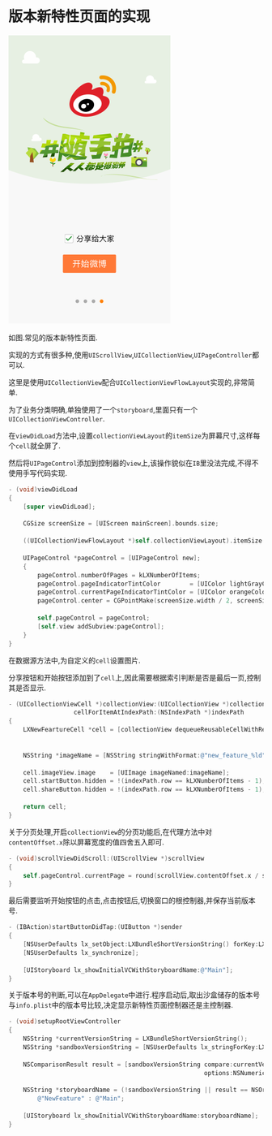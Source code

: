 # 版本新特性页面的实现

![](https://github.com/949478479/LXWeibo/blob/screenshot/NewFeature.png)

如图.常见的版本新特性页面.

实现的方式有很多种,使用`UIScrollView`,`UICollectionView`,`UIPageController`都可以.

这里是使用`UICollectionView`配合`UICollectionViewFlowLayout`实现的,非常简单.

为了业务分类明确,单独使用了一个`storyboard`,里面只有一个`UICollectionViewController`.

在`viewDidLoad`方法中,设置`collectionViewLayout`的`itemSize`为屏幕尺寸,这样每个`cell`就全屏了.

然后将`UIPageControl`添加到控制器的`view`上,该操作貌似在`IB`里没法完成,不得不使用手写代码实现.

```objective-c
- (void)viewDidLoad
{
    [super viewDidLoad];

    CGSize screenSize = [UIScreen mainScreen].bounds.size;

    ((UICollectionViewFlowLayout *)self.collectionViewLayout).itemSize = screenSize;

    UIPageControl *pageControl = [UIPageControl new];
    {
        pageControl.numberOfPages = kLXNumberOfItems;
        pageControl.pageIndicatorTintColor        = [UIColor lightGrayColor];
        pageControl.currentPageIndicatorTintColor = [UIColor orangeColor];
        pageControl.center = CGPointMake(screenSize.width / 2, screenSize.height - 44);

        self.pageControl = pageControl;
        [self.view addSubview:pageControl];
    }
}
```

在数据源方法中,为自定义的`cell`设置图片.

分享按钮和开始按钮添加到了`cell`上,因此需要根据索引判断是否是最后一页,控制其是否显示.

```objective-c
- (UICollectionViewCell *)collectionView:(UICollectionView *)collectionView
                  cellForItemAtIndexPath:(NSIndexPath *)indexPath
{
    LXNewFeartureCell *cell = [collectionView dequeueReusableCellWithReuseIdentifier:kLXNewFeatureCellIdentifier
                                                                        forIndexPath:indexPath];

    NSString *imageName = [NSString stringWithFormat:@"new_feature_%ld", indexPath.row + 1];

    cell.imageView.image    = [UIImage imageNamed:imageName];
    cell.startButton.hidden = !(indexPath.row == kLXNumberOfItems - 1);
    cell.shareButton.hidden = !(indexPath.row == kLXNumberOfItems - 1);
    
    return cell;
}
```

关于分页处理,开启`collectionView`的分页功能后,在代理方法中对`contentOffset.x`除以屏幕宽度的值四舍五入即可.

```objective-c
- (void)scrollViewDidScroll:(UIScrollView *)scrollView
{
    self.pageControl.currentPage = round(scrollView.contentOffset.x / scrollView.lx_width);
}
```

最后需要监听开始按钮的点击,点击按钮后,切换窗口的根控制器,并保存当前版本号.

```objective-c
- (IBAction)startButtonDidTap:(UIButton *)sender
{
    [NSUserDefaults lx_setObject:LXBundleShortVersionString() forKey:LXVersionString];
    [NSUserDefaults lx_synchronize];

    [UIStoryboard lx_showInitialVCWithStoryboardName:@"Main"];
}
```

关于版本号的判断,可以在`AppDelegate`中进行.程序启动后,取出沙盒储存的版本号与`info.plist`中的版本号比较,决定显示新特性页面控制器还是主控制器.

```objective-c
- (void)setupRootViewController
{
    NSString *currentVersionString = LXBundleShortVersionString();
    NSString *sandboxVersionString = [NSUserDefaults lx_stringForKey:LXVersionString];

    NSComparisonResult result = [sandboxVersionString compare:currentVersionString
                                                      options:NSNumericSearch];;

    NSString *storyboardName = (!sandboxVersionString || result == NSOrderedAscending) ?
        @"NewFeature" : @"Main";

    [UIStoryboard lx_showInitialVCWithStoryboardName:storyboardName];
}

```

